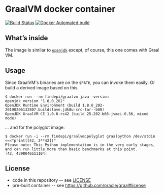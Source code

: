# GraalVM docker container

[![Build Status](https://travis-ci.org/findepi/graalvm-docker.svg?branch=master)](https://travis-ci.org/findepi/graalvm-docker)
[![Docker Automated build](https://img.shields.io/docker/automated/findepi/graalvm.svg)](https://hub.docker.com/r/findepi/graalvm/)

## What’s inside

The image is similar to [`openjdk`](https://hub.docker.com/_/openjdk/) except,
of course, this one comes with Graal VM.

## Usage

Since GraalVM's binaries are on the `$PATH`, you can invoke them easily. Or build a
derived image based on this.

```
$ docker run --rm findepi/graalvm java -version
openjdk version "1.8.0_202"
OpenJDK Runtime Environment (build 1.8.0_202-20190206132807.buildslave.jdk8u-src-tar--b08)
OpenJDK GraalVM CE 1.0.0-rc42 (build 25.202-b08-jvmci-0.56, mixed mode)
```

… and for the polyglot image:

```
$ docker run -i --rm findepi/graalvm:polyglot graalpython /dev/stdin <<<"print([42, 2**42])"
Please note: This Python implementation is in the very early stages, and can run little more than basic benchmarks at this point.
[42, 4398046511104]
```

## License

- code in this repository -- see [LICENSE](LICENSE)
- pre-built container -- see https://github.com/oracle/graal#license

